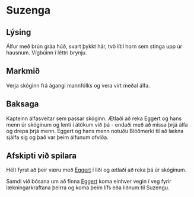 # Suzenga
## Lýsing
Álfur með brún gráa húð, svart þykkt hár, tvö lítil horn sem stinga upp úr 
hausnum. Vígbúinn í léttri brynju. 
## Markmið
Verja skóginn frá ágangi mannfólks og vera virt meðal álfa.
## Baksaga
Kapteinn álfasveitar sem passar skóginn. Ætlaði að reka Eggert og hans menn úr
skóginum og lenti í átökum við þá - endaði með að missa þrjá álfa og drepa þrjá
menn. Eggert og hans menn notuðu Blóðmerki til að lækna sjálfa sig og það 
var þeim álfunum ofviða.
## Afskipti við spilara
Hélt fyrst að þeir væru með [Eggert](/npcs/eggert.md) í liði og ætlaði að reka
þá úr skóginum.

Samdi við bósana um að finna [Eggert](/npcs/eggert.md) koma einhver vegin í veg
fyrir lækningarkraftana þeirra og koma þeim lífs eða liðnum til Suzengu.
